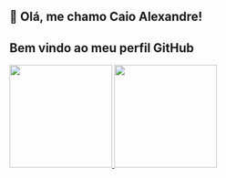
## 👋 Olá, me chamo Caio Alexandre! 
## Bem vindo ao meu perfil GitHub


<div>
<a href="https://github.com/caiioalves">
<img height="180em" src="https://github-readme-stats.vercel.app/api/top-langs/?username=caiioalves&layout=compact&langs_count=7&theme=dracula"/>
<img height="180em" src="https://github-readme-stats.vercel.app/api?username=caiioalves&show_icons=true&theme=dracula&include_all_commits=true&count_private=true"/>
</div>



<!--
**caiioalves/caiioalves** is a ✨ _special_ ✨ repository because its `README.md` (this file) appears on your GitHub profile.

Here are some ideas to get you started:

- 🔭 I’m currently working on ...
- 🌱 I’m currently learning ...
- 👯 I’m looking to collaborate on ...
- 🤔 I’m looking for help with ...
- 💬 Ask me about ...
- 📫 How to reach me: ...
- 😄 Pronouns: ...
- ⚡ Fun fact: ...
-->
